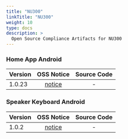 ```yaml
---
title: "NU300"
linkTitle: "NU300"
weight: 10
type: docs
description: >
  Open Source Compliance Artifacts for NU300
---
```


### Home App Android

| Version | OSS Notice | Source Code |
|---|:---:|:---:|
| 1.0.23 | [notice](https://opensource.sktelecom.com/compliance_artifacts/nugu_nu300_home/android/1.0.23/NUGU_HOME_android_1.0.23_OSS_Notice.html)  | - |

### Speaker Keyboard Android

| Version | OSS Notice | Source Code |
|---|:---:|:---:|
| 1.0.2 | [notice](https://opensource.sktelecom.com/compliance_artifacts/nugu_nu300_speaker_keyboard/android/1.0.2/NUGU_Keyboard_android_1.0.2_OSS_Notice.html)  | - |
